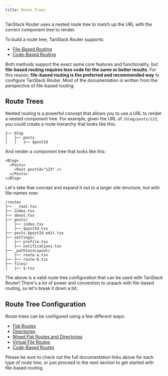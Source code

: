```yaml
---
title: Route Trees
---
```


TanStack Router uses a nested route tree to match up the URL with the correct component tree to render.

To build a route tree, TanStack Router supports:

- [File-Based Routing](../file-based-routing.md)
- [Code-Based Routing](../code-based-routing.md)

Both methods support the exact same core features and functionality, but **file-based routing requires less code for the same or better results**. For this reason, **file-based routing is the preferred and recommended way** to configure TanStack Router. Most of the documentation is written from the perspective of file-based routing.

## Route Trees

Nested routing is a powerful concept that allows you to use a URL to render a nested component tree. For example, given the URL of `/blog/posts/123`, you could create a route hierarchy that looks like this:

```tsx
├── blog
│   ├── posts
│   │   ├── $postId
```

And render a component tree that looks like this:

```tsx
<Blog>
  <Posts>
    <Post postId="123" />
  </Posts>
</Blog>
```

Let's take that concept and expand it out to a larger site structure, but with file-names now:

```
/routes
├── __root.tsx
├── index.tsx
├── about.tsx
├── posts/
│   ├── index.tsx
│   ├── $postId.tsx
├── posts.$postId.edit.tsx
├── settings/
│   ├── profile.tsx
│   ├── notifications.tsx
├── _pathlessLayout/
│   ├── route-a.tsx
├── ├── route-b.tsx
├── files/
│   ├── $.tsx
```

The above is a valid route tree configuration that can be used with TanStack Router! There's a lot of power and convention to unpack with file-based routing, so let's break it down a bit.

## Route Tree Configuration

Route trees can be configured using a few different ways:

- [Flat Routes](../file-based-routing.md#flat-routes)
- [Directories](../file-based-routing.md#directory-routes)
- [Mixed Flat Routes and Directories](../file-based-routing.md#mixed-flat-and-directory-routes)
- [Virtual File Routes](../virtual-file-routes.md)
- [Code-Based Routes](../code-based-routing.md)

Please be sure to check out the full documentation links above for each type of route tree, or just proceed to the next section to get started with file-based routing.
